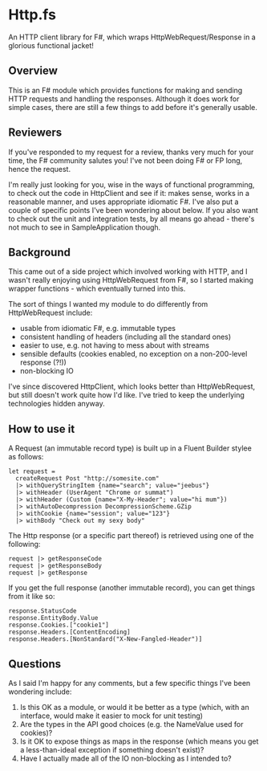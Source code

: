 Http.fs
=======

An HTTP client library for F#, which wraps HttpWebRequest/Response in a glorious functional jacket!

Overview
--------

This is an F# module which provides functions for making and sending HTTP requests and handling the responses.  Although it does work for simple cases, there are still a few things to add before it's generally usable.

Reviewers
---------

If you've responded to my request for a review, thanks very much for your time, the F# community salutes you!  I've not been doing F# or FP long, hence the request.

I'm really just looking for you, wise in the ways of functional programming, to check out the code in HttpClient and see if it: makes sense, works in a reasonable manner, and uses appropriate idiomatic F#.  I've also put a couple of specific points I've been wondering about below.  If you also want to check out the unit and integration tests, by all means go ahead - there's not much to see in SampleApplication though.

## Background ##

This came out of a side project which involved working with HTTP, and I wasn't really enjoying using HttpWebRequest from F#, so I started making wrapper functions - which eventually turned into this.

The sort of things I wanted my module to do differently from HttpWebRequest include:
* usable from idiomatic F#, e.g. immutable types
* consistent handling of headers (including all the standard ones)
* easier to use, e.g. not having to mess about with streams
* sensible defaults (cookies enabled, no exception on a non-200-level response (?!))
* non-blocking IO

I've since discovered HttpClient, which looks better than HttpWebRequest, but still doesn't work quite how I'd like.  I've tried to keep the underlying technologies hidden anyway.

## How to use it ##

A Request (an immutable record type) is built up in a Fluent Builder stylee as follows:

    let request =  
      createRequest Post "http://somesite.com"  
      |> withQueryStringItem {name="search"; value="jeebus"}  
      |> withHeader (UserAgent "Chrome or summat")  
      |> withHeader (Custom {name="X-My-Header"; value="hi mum"})  
      |> withAutoDecompression DecompressionScheme.GZip  
      |> withCookie {name="session"; value="123"}  
      |> withBody "Check out my sexy body"  
  
The Http response (or a specific part thereof) is retrieved using one of the following:

    request |> getResponseCode  
    request |> getResponseBody  
    request |> getResponse  

If you get the full response (another immutable record), you can get things from it like so:

    response.StatusCode  
    response.EntityBody.Value  
    response.Cookies.["cookie1"]  
    response.Headers.[ContentEncoding]  
    response.Headers.[NonStandard("X-New-Fangled-Header")]  

## Questions ##

As I said I'm happy for any comments, but a few specific things I've been wondering include:
1. Is this OK as a module, or would it be better as a type (which, with an interface, would make it easier to mock for unit testing)
2. Are the types in the API good choices (e.g. the NameValue used for cookies)?
3. Is it OK to expose things as maps in the response (which means you get a less-than-ideal exception if something doesn't exist)?
4. Have I actually made all of the IO non-blocking as I intended to?
